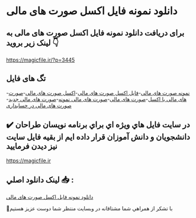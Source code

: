 # دانلود نمونه فایل اکسل صورت های مالی

## برای دریافت دانلود نمونه فایل اکسل صورت های مالی به لینک زیر بروید 👇

https://magicfile.ir/?p=3445

## تگ های فایل

-[نمونه صورت های مالی](https://magicfile.ir/product/%d8%af%d8%a7%d9%86%d9%84%d9%88%d8%af-%d9%86%d9%85%d9%88%d9%86%d9%87-%d9%81%d8%a7%db%8c%d9%84-%d8%a7%da%a9%d8%b3%d9%84-%d8%b5%d9%88%d8%b1%d8%aa-%d9%87%d8%a7%db%8c-%d9%85%d8%a7%d9%84%db%8c/)-[فایل اکسل صورت های مالی](https://magicfile.ir/product/%d8%af%d8%a7%d9%86%d9%84%d9%88%d8%af-%d9%86%d9%85%d9%88%d9%86%d9%87-%d9%81%d8%a7%db%8c%d9%84-%d8%a7%da%a9%d8%b3%d9%84-%d8%b5%d9%88%d8%b1%d8%aa-%d9%87%d8%a7%db%8c-%d9%85%d8%a7%d9%84%db%8c/)-[اکسل صورت های مالی](https://magicfile.ir/product/%d8%af%d8%a7%d9%86%d9%84%d9%88%d8%af-%d9%86%d9%85%d9%88%d9%86%d9%87-%d9%81%d8%a7%db%8c%d9%84-%d8%a7%da%a9%d8%b3%d9%84-%d8%b5%d9%88%d8%b1%d8%aa-%d9%87%d8%a7%db%8c-%d9%85%d8%a7%d9%84%db%8c/)-[صورت های مالی با اکسل](https://magicfile.ir/product/%d8%af%d8%a7%d9%86%d9%84%d9%88%d8%af-%d9%86%d9%85%d9%88%d9%86%d9%87-%d9%81%d8%a7%db%8c%d9%84-%d8%a7%da%a9%d8%b3%d9%84-%d8%b5%d9%88%d8%b1%d8%aa-%d9%87%d8%a7%db%8c-%d9%85%d8%a7%d9%84%db%8c/)-[صورت های مالی](https://magicfile.ir/product/%d8%af%d8%a7%d9%86%d9%84%d9%88%d8%af-%d9%86%d9%85%d9%88%d9%86%d9%87-%d9%81%d8%a7%db%8c%d9%84-%d8%a7%da%a9%d8%b3%d9%84-%d8%b5%d9%88%d8%b1%d8%aa-%d9%87%d8%a7%db%8c-%d9%85%d8%a7%d9%84%db%8c/)-[صورت های مالی نمونه](https://magicfile.ir/product/%d8%af%d8%a7%d9%86%d9%84%d9%88%d8%af-%d9%86%d9%85%d9%88%d9%86%d9%87-%d9%81%d8%a7%db%8c%d9%84-%d8%a7%da%a9%d8%b3%d9%84-%d8%b5%d9%88%d8%b1%d8%aa-%d9%87%d8%a7%db%8c-%d9%85%d8%a7%d9%84%db%8c/)-[صورت های مالی جدید](https://magicfile.ir/product/%d8%af%d8%a7%d9%86%d9%84%d9%88%d8%af-%d9%86%d9%85%d9%88%d9%86%d9%87-%d9%81%d8%a7%db%8c%d9%84-%d8%a7%da%a9%d8%b3%d9%84-%d8%b5%d9%88%d8%b1%d8%aa-%d9%87%d8%a7%db%8c-%d9%85%d8%a7%d9%84%db%8c/)-[صورت های مالی در حسابداری](https://magicfile.ir/product/%d8%af%d8%a7%d9%86%d9%84%d9%88%d8%af-%d9%86%d9%85%d9%88%d9%86%d9%87-%d9%81%d8%a7%db%8c%d9%84-%d8%a7%da%a9%d8%b3%d9%84-%d8%b5%d9%88%d8%b1%d8%aa-%d9%87%d8%a7%db%8c-%d9%85%d8%a7%d9%84%db%8c/)

## ✔️ در سايت فايل هاي ويژه اي براي برنامه نويسان طراحان دانشجويان و دانش آموزان قرار داده ايم از بقيه فايل سايت نيز ديدن فرماييد

https://magicfile.ir


## لينک دانلود اصلي 📥 :

[دانلود نمونه فایل اکسل صورت های مالی](https://magicfile.ir/product/%d8%af%d8%a7%d9%86%d9%84%d9%88%d8%af-%d9%86%d9%85%d9%88%d9%86%d9%87-%d9%81%d8%a7%db%8c%d9%84-%d8%a7%da%a9%d8%b3%d9%84-%d8%b5%d9%88%d8%b1%d8%aa-%d9%87%d8%a7%db%8c-%d9%85%d8%a7%d9%84%db%8c/) 


🙏با تشکر از همراهي شما مشتاقانه در وبسایت منتظر شما دوست عزیز هستیم

